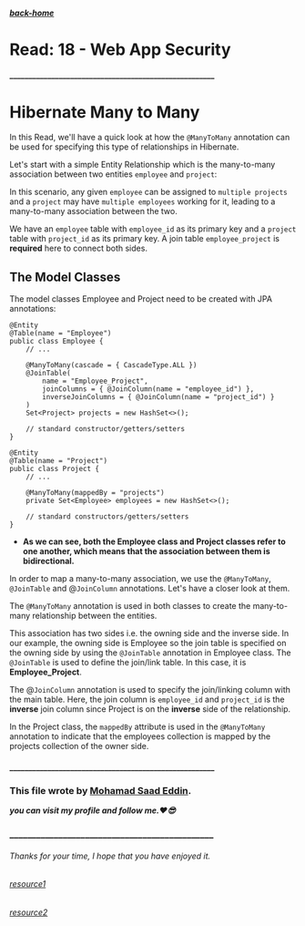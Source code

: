 ##### [back-home](https://mhd22.github.io/all-reading-notes/main-table)

# Read: 18 - Web App Security

#### ______________________________________________________

# Hibernate Many to Many

In this Read, we'll have a quick look at how the `@ManyToMany` annotation can be used for specifying this type of relationships in Hibernate.

Let's start with a simple Entity Relationship which is the many-to-many association between two entities `employee` and `project`:

In this scenario, any given `employee` can be assigned to `multiple projects` and a `project` may have `multiple employees` working for it, leading to a many-to-many association between the two.

We have an `employee` table with `employee_id` as its primary key and a `project` table with `project_id` as its primary key. 
A join table `employee_project` is **required** here to connect both sides.

## The Model Classes

The model classes Employee and Project need to be created with JPA annotations:
```
@Entity
@Table(name = "Employee")
public class Employee { 
    // ...
 
    @ManyToMany(cascade = { CascadeType.ALL })
    @JoinTable(
        name = "Employee_Project", 
        joinColumns = { @JoinColumn(name = "employee_id") }, 
        inverseJoinColumns = { @JoinColumn(name = "project_id") }
    )
    Set<Project> projects = new HashSet<>();
   
    // standard constructor/getters/setters
}
```

```
@Entity
@Table(name = "Project")
public class Project {    
    // ...  
 
    @ManyToMany(mappedBy = "projects")
    private Set<Employee> employees = new HashSet<>();
    
    // standard constructors/getters/setters   
}
```

* **As we can see, both the Employee class and Project classes refer to one another, which means that the association between them is bidirectional.**

In order to map a many-to-many association, we use the `@ManyToMany`, `@JoinTable` and @`JoinColumn` annotations. Let's have a closer look at them.

The `@ManyToMany` annotation is used in both classes to create the many-to-many relationship between the entities.

This association has two sides i.e. the owning side and the inverse side. In our example, the owning side is Employee so the join table is specified on the owning side by using the `@JoinTable` annotation in Employee class. The `@JoinTable` is used to define the join/link table. In this case, it is **Employee_Project**.

The @`JoinColumn` annotation is used to specify the join/linking column with the main table. Here, the join column is `employee_id` and `project_id` is the **inverse** join column since Project is on the **inverse** side of the relationship.

In the Project class, the `mappedBy` attribute is used in the `@ManyToMany` annotation to indicate that the employees collection is mapped by the projects collection of the owner side.



#### ______________________________________________________

### This file wrote by [Mohamad Saad Eddin](https://github.com/MHD22).
***you can visit my profile and follow me.❤️😎***
### ______________________________________________


###### Thanks for your time, I hope that you have enjoyed it.

###### [resource1](https://www.baeldung.com/hibernate-many-to-many)
###### [resource2]()

